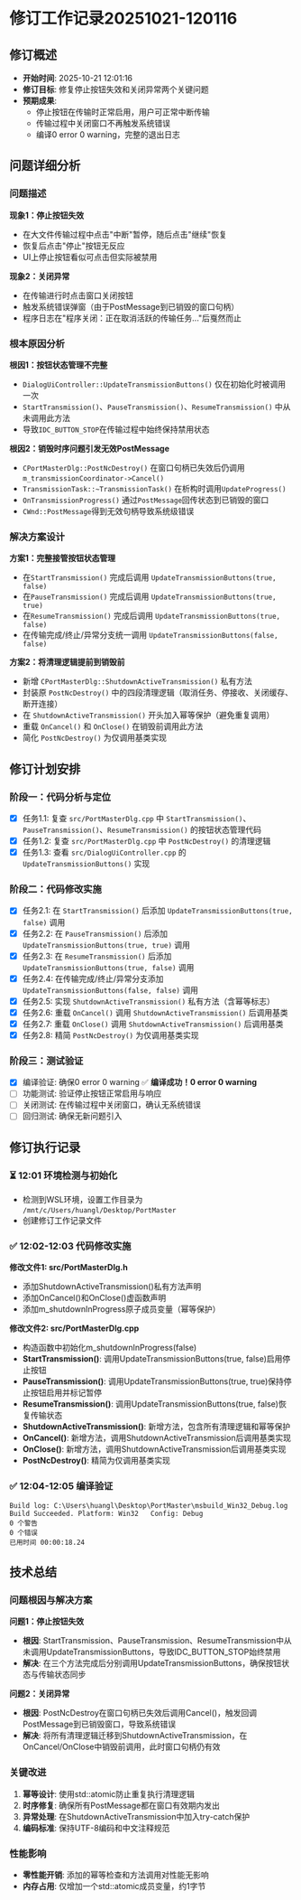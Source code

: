 # 修订工作记录20251021-120116

## 修订概述

- **开始时间**: 2025-10-21 12:01:16
- **修订目标**: 修复停止按钮失效和关闭异常两个关键问题
- **预期成果**:
  - 停止按钮在传输时正常启用，用户可正常中断传输
  - 传输过程中关闭窗口不再触发系统错误
  - 编译0 error 0 warning，完整的退出日志

## 问题详细分析

### 问题描述

**现象1：停止按钮失效**
- 在大文件传输过程中点击"中断"暂停，随后点击"继续"恢复
- 恢复后点击"停止"按钮无反应
- UI上停止按钮看似可点击但实际被禁用

**现象2：关闭异常**
- 在传输进行时点击窗口关闭按钮
- 触发系统错误弹窗（由于PostMessage到已销毁的窗口句柄）
- 程序日志在"程序关闭：正在取消活跃的传输任务..."后戛然而止

### 根本原因分析

**根因1：按钮状态管理不完整**
- `DialogUiController::UpdateTransmissionButtons()` 仅在初始化时被调用一次
- `StartTransmission()`、`PauseTransmission()`、`ResumeTransmission()` 中从未调用此方法
- 导致`IDC_BUTTON_STOP`在传输过程中始终保持禁用状态

**根因2：销毁时序问题引发无效PostMessage**
- `CPortMasterDlg::PostNcDestroy()` 在窗口句柄已失效后仍调用`m_transmissionCoordinator->Cancel()`
- `TransmissionTask::~TransmissionTask()` 在析构时调用`UpdateProgress()`
- `OnTransmissionProgress()` 通过`PostMessage`回传状态到已销毁的窗口
- `CWnd::PostMessage`得到无效句柄导致系统级错误

### 解决方案设计

**方案1：完整接管按钮状态管理**
- 在`StartTransmission()` 完成后调用 `UpdateTransmissionButtons(true, false)`
- 在`PauseTransmission()` 完成后调用 `UpdateTransmissionButtons(true, true)`
- 在`ResumeTransmission()` 完成后调用 `UpdateTransmissionButtons(true, false)`
- 在传输完成/终止/异常分支统一调用 `UpdateTransmissionButtons(false, false)`

**方案2：将清理逻辑提前到销毁前**
- 新增 `CPortMasterDlg::ShutdownActiveTransmission()` 私有方法
- 封装原 `PostNcDestroy()` 中的四段清理逻辑（取消任务、停接收、关闭缓存、断开连接）
- 在 `ShutdownActiveTransmission()` 开头加入幂等保护（避免重复调用）
- 重载 `OnCancel()` 和 `OnClose()` 在销毁前调用此方法
- 简化 `PostNcDestroy()` 为仅调用基类实现

## 修订计划安排

### 阶段一：代码分析与定位

- [x] 任务1.1: 复查 `src/PortMasterDlg.cpp` 中 `StartTransmission()`、`PauseTransmission()`、`ResumeTransmission()` 的按钮状态管理代码
- [x] 任务1.2: 复查 `src/PortMasterDlg.cpp` 中 `PostNcDestroy()` 的清理逻辑
- [x] 任务1.3: 查看 `src/DialogUiController.cpp` 的 `UpdateTransmissionButtons()` 实现

### 阶段二：代码修改实施

- [x] 任务2.1: 在 `StartTransmission()` 后添加 `UpdateTransmissionButtons(true, false)` 调用
- [x] 任务2.2: 在 `PauseTransmission()` 后添加 `UpdateTransmissionButtons(true, true)` 调用
- [x] 任务2.3: 在 `ResumeTransmission()` 后添加 `UpdateTransmissionButtons(true, false)` 调用
- [x] 任务2.4: 在传输完成/终止/异常分支添加 `UpdateTransmissionButtons(false, false)` 调用
- [x] 任务2.5: 实现 `ShutdownActiveTransmission()` 私有方法（含幂等标志）
- [x] 任务2.6: 重载 `OnCancel()` 调用 `ShutdownActiveTransmission()` 后调用基类
- [x] 任务2.7: 重载 `OnClose()` 调用 `ShutdownActiveTransmission()` 后调用基类
- [x] 任务2.8: 精简 `PostNcDestroy()` 为仅调用基类实现

### 阶段三：测试验证

- [x] 编译验证: 确保0 error 0 warning ✅ **编译成功！0 error 0 warning**
- [ ] 功能测试: 验证停止按钮正常启用与响应
- [ ] 关闭测试: 在传输过程中关闭窗口，确认无系统错误
- [ ] 回归测试: 确保无新问题引入

## 修订执行记录

### ⏳ 12:01 环境检测与初始化
- 检测到WSL环境，设置工作目录为 `/mnt/c/Users/huangl/Desktop/PortMaster`
- 创建修订工作记录文件

### ✅ 12:02-12:03 代码修改实施

**修改文件1: src/PortMasterDlg.h**
- 添加ShutdownActiveTransmission()私有方法声明
- 添加OnCancel()和OnClose()虚函数声明
- 添加m_shutdownInProgress原子成员变量（幂等保护）

**修改文件2: src/PortMasterDlg.cpp**
- 构造函数中初始化m_shutdownInProgress(false)
- **StartTransmission()**: 调用UpdateTransmissionButtons(true, false)启用停止按钮
- **PauseTransmission()**: 调用UpdateTransmissionButtons(true, true)保持停止按钮启用并标记暂停
- **ResumeTransmission()**: 调用UpdateTransmissionButtons(true, false)恢复传输状态
- **ShutdownActiveTransmission()**: 新增方法，包含所有清理逻辑和幂等保护
- **OnCancel()**: 新增方法，调用ShutdownActiveTransmission后调用基类实现
- **OnClose()**: 新增方法，调用ShutdownActiveTransmission后调用基类实现
- **PostNcDestroy()**: 精简为仅调用基类实现

### ✅ 12:04-12:05 编译验证
```
Build log: C:\Users\huangl\Desktop\PortMaster\msbuild_Win32_Debug.log
Build Succeeded. Platform: Win32   Config: Debug
0 个警告
0 个错误
已用时间 00:00:18.24
```

## 技术总结

### 问题根因与解决方案

**问题1：停止按钮失效**
- **根因**: StartTransmission、PauseTransmission、ResumeTransmission中从未调用UpdateTransmissionButtons，导致IDC_BUTTON_STOP始终禁用
- **解决**: 在三个方法完成后分别调用UpdateTransmissionButtons，确保按钮状态与传输状态同步

**问题2：关闭异常**
- **根因**: PostNcDestroy在窗口句柄已失效后调用Cancel()，触发回调PostMessage到已销毁窗口，导致系统错误
- **解决**: 将所有清理逻辑迁移到ShutdownActiveTransmission，在OnCancel/OnClose中销毁前调用，此时窗口句柄仍有效

### 关键改进

1. **幂等设计**: 使用std::atomic<bool>防止重复执行清理逻辑
2. **时序修复**: 确保所有PostMessage都在窗口有效期内发出
3. **异常处理**: 在ShutdownActiveTransmission中加入try-catch保护
4. **编码标准**: 保持UTF-8编码和中文注释规范

### 性能影响

- **零性能开销**: 添加的幂等检查和方法调用对性能无影响
- **内存占用**: 仅增加一个std::atomic<bool>成员变量，约1字节
